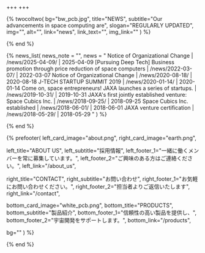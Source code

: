 +++
+++

{% twocoltwo(
  bg="bw_pcb.jpg",
  title="NEWS",
  subtitle="Our advancements in space computing are",
  slogan="REGULARLY UPDATED",
  img="",
  alt="",
  link="news",
  link_text="",
  img_link=""
) %}
<!-- no text -->
{% end %}

{% news_list(
  news_note = "",
  news = "
Notice of Organizational Change | /news/2025-04-09/ | 2025-04-09
[Pursuing Deep Tech] Business promotion through price reduction of space computers | /news/2022-03-07/ | 2022-03-07
Notice of Organizational Change | /news/2020-08-18/ | 2020-08-18
J-TECH STARTUP SUMMIT 2019 | /news/2020-01-14/ | 2020-01-14
Come on, space entrepreneurs! JAXA launches a series of startups. | /news/2019-10-31/ | 2019-10-31
JAXA's first jointly established venture: Space Cubics Inc. | /news/2018-09-25/ | 2018-09-25
Space Cubics Inc. established | /news/2018-06-01/ | 2018-06-01
JAXA venture certification | /news/2018-05-29/ | 2018-05-29
"
) %}
<!-- no text -->
{% end %}


{% prefooter(
  left_card_image="about.png", 
  right_card_image="earth.png",

  left_title="ABOUT US",
  left_subtitle="採用情報",
  left_footer_1="一緒に働くメンバーを常に募集しています。",
  left_footer_2="ご興味のある方はご連絡ください。",
  left_link="/about_us",

  right_title="CONTACT",
  right_subtitle="お問い合わせ",
  right_footer_1="お気軽にお問い合わせください。",
  right_footer_2="担当者よりご返信いたします",
  right_link="/contact",

  bottom_card_image="white_pcb.png",
  bottom_title="PRODUCTS",
  bottom_subtitle="製品紹介",
  bottom_footer_1="信頼性の高い製品を提供し、",
  bottom_footer_2="宇宙開発をサポートします。",
  bottom_link="/products",

  bg=""
) %}
<!--display element -->
{% end %}
